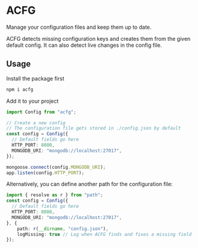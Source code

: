 # ACFG

Manage your configuration files and keep them up to date.

ACFG detects missing configuration keys and creates them from the given default config. It can also detect live changes in the config file.

## Usage
Install the package first
```bash
npm i acfg
```

Add it to your project

```ts
import Config from "acfg";

// Create a new config
// The configuration file gets stored in ./config.json by default
const config = Config({
  // Default fields go here
  HTTP_PORT: 8080,
  MONGODB_URI: "mongodb://localhost:27017",
});

mongoose.connect(config.MONGODB_URI);
app.listen(config.HTTP_PORT);
```

Alternatively, you can define another path for the configuration file:

```ts
import { resolve as r } from "path";
const config = Config({
  // Default fields go here
  HTTP_PORT: 8080,
  MONGODB_URI: "mongodb://localhost:27017",
}, {
    path: r(__dirname, "config.json"),
    logMissing: true // Log when ACFG finds and fixes a missing field
});
```